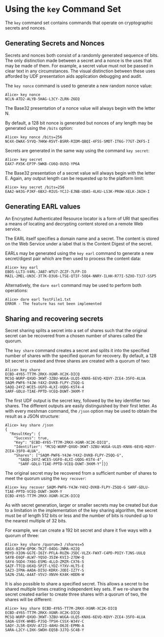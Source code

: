 
# Using the `key` Command Set

The `key` command set contains commands that operate on cryptographic secrets and
nonces.

## Generating Secrets and Nonces

Secrets and nonces both consist of a randomly generated sequence of bits. The
only distinction made between a secret and a nonce is the uses that may be 
made of them. For example, a secret value must not be passed in clear text in 
any circumstances. The visual distinction between these uses afforded by UDF 
presentation aids application debugging and audit.

The `key nonce` command is used to generate a new random nonce value:


````
Alice> key nonce
NCLN-ATD2-ALYB-5HAG-L3CY-ZLRN-Z6EQ
````

The Base32 presentation of a nonce value will always begin with the letter N.

By default, a 128 bit nonce is generated but nonces of any length may be
generated using the `/bits` option:


````
Alice> key nonce /bits=256
NC4X-DWAX-5YVQ-7HKW-R5VT-BSRR-RIDM-QBQI-4F5S-SMDT-IT6G-77GT-ZKF5-I
````

Secrets are generated in the same way using the command `key secret`:


````
Alice> key secret
EAX7-PX5K-EP7P-5WKB-CU6Q-OU5Q-YP6A
````

The Base32 presentation of a secret value will always begin with the letter E.
Again, any output length can be requested up to the platform limit:


````
Alice> key secret /bits=256
EAA2-W43G-PJKF-6BXJ-RIUS-YCJJ-EJNB-UDA5-4LKU-LS3K-PROW-XELK-JAIH-I
````

## Generating EARL values

An Encrypted Authenticated Resource locator is a form of URI that specifies 
a means of locating and decrypting content stored on a remote Web service.

The EARL itself specifies a domain name and a secret. The content is stored
on the Web Service under a label that is the Content Digest of the secret.

EARLs may be generated using the `key earl` command to generate
a new secret/digest pair which are then used to process the content data:


````
Alice> key earl
EBO5-LLT3-V4RL-JAB7-WTU7-ZCZF-7LFP-IO
MAIL-2MEL-UN3C-3T7K-D3U6-LTSE-QTIF-5OQ4-NNRY-ILHH-R77I-5ZXO-T3J7-SSP5
````

Alternatively, the `dare earl` command may be used to perform both operations:


````
Alice> dare earl TestFile1.txt
ERROR - The feature has not been implemented
````

## Sharing and recovering secrets

Secret sharing splits a secret into a set of shares such that the original
secret can be recovered from a chosen number of shares called the quorum.

The `key share` command creates a secret and splits it into the specified
number of shares with the specified quorum for recovery. By default, a 128
bit secret is created and three shares are created with a quorum of two:


````
Alice> key share
ECBD-4Y65-TT7M-2RKX-XGNR-XC2K-DICQ
MCSQ-WURP-QXUO-3KWT-3ZBU-WUGA-ULQ5-KNX6-6EVQ-KQVY-ZCE4-35FO-4LUA
SAQM-PWF6-Y4JW-Y4X2-DVKB-FLPY-Z5QQ-G
SAQQ-24YZ-WCE5-UGFO-4LXI-UQDG-KST4-4
SARF-GDLU-TIAE-PPTD-VCEQ-DUWT-3HXM-Y
````

The first UDF output is the secret key, followed by the key identifier 
two shares. The different outputs are easily distinguished by their first 
letter. As with every meshman command, the `/json` option may be used to 
obtain the result as a JSON structure:


````
Alice> key share /json
{
  "ResultKey": {
    "Success": true,
    "Key": "ECBD-4Y65-TT7M-2RKX-XGNR-XC2K-DICQ",
    "Identifier": "MCSQ-WURP-QXUO-3KWT-3ZBU-WUGA-ULQ5-KNX6-6EVQ-KQVY-ZCE4-35FO-4LUA",
    "Shares": ["SAQM-PWF6-Y4JW-Y4X2-DVKB-FLPY-Z5QQ-G",
      "SAQQ-24YZ-WCE5-UGFO-4LXI-UQDG-KST4-4",
      "SARF-GDLU-TIAE-PPTD-VCEQ-DUWT-3HXM-Y"]}}
````

The original secret may be recovered from a sufficient number of shares to
meet the quorum using the `key recover`:


````
Alice> key recover SAQM-PWF6-Y4JW-Y4X2-DVKB-FLPY-Z5QQ-G SARF-GDLU-TIAE-PPTD-VCEQ-DUWT-3HXM-Y
ECBD-4Y65-TT7M-2RKX-XGNR-XC2K-DICQ
````

As with secret generation, larger or smaller secrets may be created but due
to a limitation in the implementation of the key sharing algorithm, the secret 
must be of length 512 bits or less and the number of bits is rounded up to
the nearest multiple of 32 bits.

For example, we can create a 192 bit secret and share it five ways with a quorum
of three:


````
Alice> key share /quorum=3 /shares=5
EASX-B2FW-QPOK-TK2T-O4DG-JNMA-H22Q
MDYD-XION-GG7E-I6IY-PFLA-RUZN-J5DC-VLZX-FWXT-C4PD-POIY-TJNS-UULQ
SAYB-E6QF-ALW7-YQSO-35IW-KVI3-27DW-Q
SAY4-5GD4-7X6G-ESMG-4LLO-ZMZR-CX76-S
SAZF-TTCQ-U6XQ-5P2T-LYDZ-Y7XV-HLT5-E
SAZ3-IFMA-AADA-DI5U-KDRX-JODI-IZ7Y-S
SA2N-25AL-A4AT-V5VJ-XNVH-KX4K-HDDN-W
````

It is also possible to share a specified secret. This allows a secret to be 
shared multiple times creating independent key sets. If we re-share the secret
created earlier to create three shares with a quorum of two, the shares will
be different:


````
Alice> key share ECBD-4Y65-TT7M-2RKX-XGNR-XC2K-DICQ
ECBD-4Y65-TT7M-2RKX-XGNR-XC2K-DICQ
MCSQ-WURP-QXUO-3KWT-3ZBU-WUGA-ULQ5-KNX6-6EVQ-KQVY-ZCE4-35FO-4LUA
SAQA-G5YK-WHBS-PJSQ-TPSH-CSSX-W34V-C
SAQY-JL5R-QXUV-A723-4AHU-O6JE-EPMN-A
SARA-L2CY-LIHX-SWDH-EQ5B-3J7Q-SC4B-Y
````

